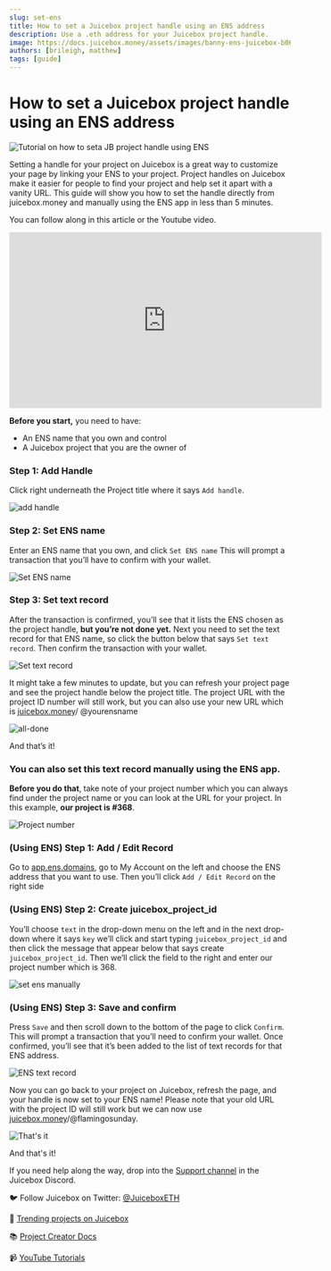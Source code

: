 ```yaml
---
slug: set-ens
title: How to set a Juicebox project handle using an ENS address
description: Use a .eth address for your Juicebox project handle.
image: https://docs.juicebox.money/assets/images/banny-ens-juicebox-b061e5ff3e85dfe787ed32f967a778fc.webp
authors: [brileigh, matthew] 
tags: [guide]
---
```


# How to set a Juicebox project handle using an ENS address

![Tutorial on how to seta JB project handle using ENS](banny-ens-juicebox.webp)

Setting a handle for your project on Juicebox is a great way to customize your page by linking your ENS to your project. Project handles on Juicebox make it easier for people to find your project and help set it apart with a vanity URL. This guide will show you how to set the handle directly from juicebox.money and manually using the ENS app in less than 5 minutes. 

You can follow along in this article or the Youtube video.

<iframe width="560" height="315" src="https://www.youtube.com/embed/6YuVL7Yoxgw" title="YouTube video player" frameborder="0" allow="accelerometer; autoplay; clipboard-write; encrypted-media; gyroscope; picture-in-picture" allowfullscreen></iframe>
<br/>

**Before you start,** you need to have:

- An ENS name that you own and control
- A Juicebox project that you are the owner of

### Step 1: Add Handle

Click right underneath the Project title where it says `Add handle`.

![add handle](add-handle.webp)

### Step 2: Set ENS name

Enter an ENS name that you own, and click `Set ENS name` This will prompt a transaction that you’ll have to confirm with your wallet. 

![Set ENS name](set-ens-name.webp)

### Step 3: Set text record

After the transaction is confirmed, you’ll see that it lists the ENS chosen as the project handle, **but you’re not done yet.** Next you need to set the text record for that ENS name, so click the button below that says `Set text record`. Then confirm the transaction with your wallet. 

![Set text record](set-text-record.webp)

It might take a few minutes to update, but you can refresh your project page and see the project handle below the project title. The project URL with the project ID number will still work, but you can also use your new URL which is [juicebox.money](http://juicebox.money)/ @yourensname

![all-done](all-done.webp)

And that’s it! 

### You can also set this text record manually using the ENS app.

**Before you do that**, take note of your project number which you can always find under the project name or you can look at the URL for your project. In this example, **our project is #368**. 

![Project number](project-368-example.webp)

### (Using ENS) Step 1: Add / Edit Record 

Go to [app.ens.domains](http://app.ens.domains), go to My Account on the left and choose the ENS address that you want to use. Then you’ll click `Add / Edit Record` on the right side

### (Using ENS) Step 2: Create juicebox_project_id

You’ll choose `text` in the drop-down menu on the left and in the next drop-down where it says `key` we’ll click and start typing `juicebox_project_id` and then click the message that appear below that says create `juicebox_project_id`. Then we’ll click the field to the right and enter our project number which is 368. 

![set ens manually](set-ens-manually.webp)

### (Using ENS) Step 3: Save and confirm

Press `Save` and then scroll down to the bottom of the page to click `Confirm`. This will prompt a transaction that you’ll need to confirm your wallet. Once confirmed, you’ll see that it’s been added to the list of text records for that ENS address.

![ENS text record](ens-text-record.webp)

Now you can go back to your project on Juicebox, refresh the page, and your handle is now set to your ENS name! Please note that your old URL with the project ID will still work but we can now use [juicebox.money](http://juicebox.money)/@flamingosunday.

![That's it](all-done.webp)

And that's it! 

 If you need help along the way, drop into the [Support channel](https://discord.com/channels/775859454780244028/864240636277293106) in the Juicebox Discord.

 🐦 Follow Juicebox on Twitter: [@JuiceboxETH](https://twitter.com/juiceboxETH)

🚀 [Trending projects on Juicebox](https://juicebox.money/projects)

📚 [Project Creator Docs](https://docs.juicebox.money/user/)

📹 [YouTube Tutorials](https://www.youtube.com/c/JuiceboxDAO)
